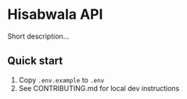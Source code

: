 # Hisabwala API

Short description...

## Quick start
1. Copy `.env.example` to `.env`
2. See CONTRIBUTING.md for local dev instructions
